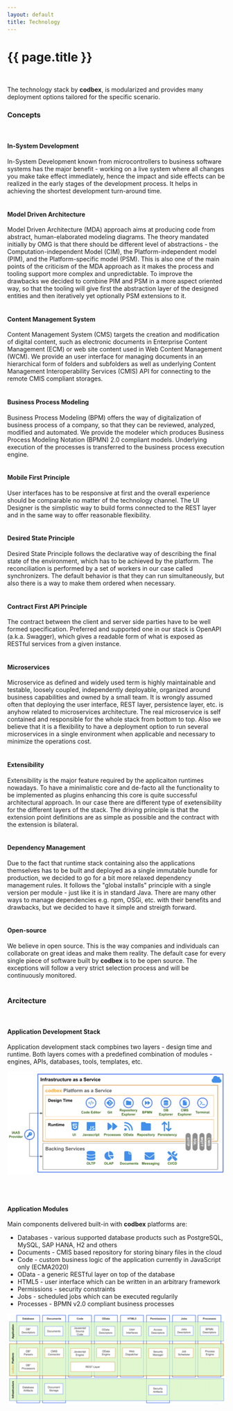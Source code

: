 ```yaml
---
layout: default
title: Technology
---
```


{{ page.title }}
===

<br>

The technology stack by <b>codbex</b>, is modularized and provides many deployment options tailored for the specific scenario.
<br>

### Concepts
<br>

#### In-System Development

In-System Development known from microcontrollers to business software systems has the major benefit - 
working on a live system where all changes you make take effect immediately, 
hence the impact and side effects can be realized in the early stages of the development process.
It helps in achieving the shortest development turn-around time.
<br><br>

#### Model Driven Architecture

Model Driven Architecture (MDA) approach aims at producing code from abstract, human-elaborated modeling diagrams.
The theory mandated initially by OMG is that there should be different level of abstractions - 
the Computation-independent Model (CIM), the Platform-independent model (PIM), and the Platform-specific model (PSM).
This is also one of the main points of the criticism of the MDA approach as it makes the process and tooling support more complex and unpredictable.
To improve the drawbacks we decided to combine PIM and PSM in a more aspect oriented way, so that the tooling will give
first the abstraction layer of the designed entities and then iteratively yet optionally PSM extensions to it.
<br><br>

#### Content Management System

Content Management System (CMS) targets the creation and modification of digital content, 
such as electronic documents in Enterprise Content Management (ECM) or web site content used in Web Content Management (WCM).
We provide an user interface for managing documents in an hierarchical form of folders and subfolders as well as
underlying Content Management Interoperability Services (CMIS) API for connecting to the remote CMIS compliant storages.
<br><br>

#### Business Process Modeling

Business Process Modeling (BPM) offers the way of digitalization of business process of a company, 
so that they can be reviewed, analyzed, modified and automated. We provide the modeler which produces
Business Process Modeling Notation (BPMN) 2.0 compliant models. Underlying execution of the processes is transferred to 
the business process execution engine.
<br><br>

#### Mobile First Principle

User interfaces has to be responsive at first and the overall experience should be comparable no matter of the technology channel.
The UI Designer is the simplistic way to build forms connected to the REST layer and in the same way to offer reasonable flexibility.
<br><br>

#### Desired State Principle

Desired State Principle follows the declarative way of describing the final state of the environment, which has to be achieved by the platform.
The reconciliation is performed by a set of workers in our case called synchronizers. The default behavior is that they can run simultaneously, 
but also there is a way to make them ordered when necessary.
<br><br>

#### Contract First API Principle

The contract between the client and server side parties have to be well formed specification. 
Preferred and supported one in our stack is OpenAPI (a.k.a. Swagger), which gives a readable form of what is exposed as RESTful services
from a given instance.
<br><br>

#### Microservices

Microservice as defined and widely used term is highly maintainable and testable, loosely coupled, independently deployable, 
organized around business capabilities and owned by a small team. It is wrongly assumed often that deploying 
the user interface, REST layer, persistence layer, etc. is anyhow related to microservices architecture.
The real microservice is self contained and responsible for the whole stack from bottom to top.
Also we believe that it is a flexibility to have a deployment option to run several microservices in a single environment 
when applicable and necessary to minimize the operations cost.
<br><br>

#### Extensibility

Extensibility is the major feature required by the applicaiton runtimes nowadays. 
To have a minimalistic core and de-facto all the functionality to be implemented as plugins enhancing this core is quite successful
architectural approach. In our case there are different type of exetensibility for the different layers of the stack. 
The driving principle is that the extension point definitions are as simple as possible and the contract with 
the extension is bilateral.
<br><br>

#### Dependency Management

Due to the fact that runtime stack containing also the applications themselves 
has to be built and deployed as a single immutable bundle for production,
we decided to go for a bit more relaxed dependency management rules. It follows the "global installs" principle with 
a single version per module - just like it is in standard Java. There are many other ways to manage dependencies 
e.g. npm, OSGi, etc. with their benefits and drawbacks, but we decided to have it simple and streigth forward.
<br><br>

#### Open-source

We believe in open source. This is the way companies and individuals can collaborate on great ideas and make them reality.
The default case for every single piece of software built by <b>codbex</b> is to be open source. 
The exceptions will follow a very strict selection process and will be continuously monitored.
<br><br>

### Arcitecture
<br>

#### Application Development Stack

Application development stack compbines two layers - design time and runtime. Both layers comes with a predefined combination of modules - engines, APIs, databases, tools, templates, etc.

![Application Development Stack](img/application-stack.png)

<br><br>

#### Application Modules

Main components delivered built-in with <b>codbex</b> platforms are:

- Databases - various supported database products such as PostgreSQL, MySQL, SAP HANA, H2 and others
- Documents - CMIS based repository for storing binary files in the cloud
- Code - custom business logic of the application currently in JavaScript only (ECMA2020)
- OData - a generic RESTful layer on top of the database
- HTML5 - user interface which can be written in an arbitrary framework
- Permissions - security constraints
- Jobs - scheduled jobs which can be executed regularily
- Processes - BPMN v2.0 compliant business processes

![Application Modules](img/application-modules.png)

<br><br>
